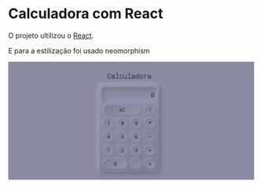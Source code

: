 # Calculadora com React

O projeto ultilizou o [React](https://pt-br.reactjs.org/).

E para a estilização foi usado neomorphism

<img src="public/calculadora-demo.png" width="500">
